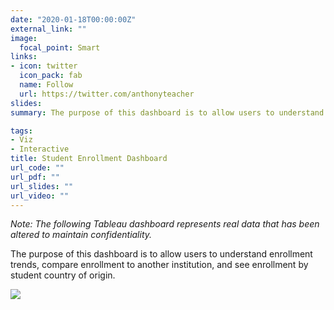 ```yaml
---
date: "2020-01-18T00:00:00Z"
external_link: ""
image:
  focal_point: Smart
links:
- icon: twitter
  icon_pack: fab
  name: Follow
  url: https://twitter.com/anthonyteacher
slides:
summary: The purpose of this dashboard is to allow users to understand enrollment trends, compare enrollment to another institution, and see enrollment by student country of origin.

tags:
- Viz
- Interactive
title: Student Enrollment Dashboard
url_code: ""
url_pdf: ""
url_slides: ""
url_video: ""
---
```


*Note: The following Tableau dashboard represents real data that has been altered to maintain confidentiality.*

The purpose of this dashboard is to allow users to understand enrollment trends, compare enrollment to another institution, and see enrollment by student country of origin.



<div class='tableauPlaceholder' id='viz1581355801663' style='position: relative'>
<a href='#'><img alt=' ' src='https:&#47;&#47;public.tableau.com&#47;static&#47;images&#47;St&#47;StudentEnrollmentDashboardPortfolio&#47;Dashboard1&#47;1_rss.png' style='border: none' /></a>

<object class='tableauViz'  style='display:none;'>
<param name='host_url' value='https%3A%2F%2Fpublic.tableau.com%2F' />
<param name='embed_code_version' value='3' />
<param name='site_root' value='' />
<param name='name' value='StudentEnrollmentDashboardPortfolio&#47;Dashboard1' /><param name='tabs' value='no' />
<param name='toolbar' value='yes' />
<param name='static_image' value='https:&#47;&#47;public.tableau.com&#47;static&#47;images&#47;St&#47;StudentEnrollmentDashboardPortfolio&#47;Dashboard1&#47;1.png' />
<param name='animate_transition' value='yes' />
<param name='display_static_image' value='yes' />
<param name='display_spinner' value='yes' /><param name='display_overlay' value='yes' />
<param name='display_count' value='yes' />
</object>
</div>

<script type='text/javascript'>
var divElement = document.getElementById('viz1581355801663');                    var vizElement = divElement.getElementsByTagName('object')[0];                    if ( divElement.offsetWidth > 800 ) { vizElement.style.width='1000px';vizElement.style.height='827px';} else if ( divElement.offsetWidth > 500 ) { vizElement.style.width='1000px';vizElement.style.height='827px';} else { vizElement.style.width='100%';vizElement.style.height='727px';}                     var scriptElement = document.createElement('script');                    scriptElement.src = 'https://public.tableau.com/javascripts/api/viz_v1.js';                    vizElement.parentNode.insertBefore(scriptElement, vizElement);                
</script>



